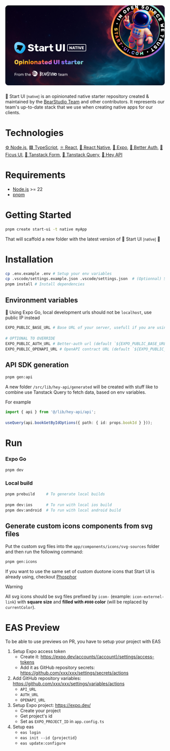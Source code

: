 <h1 align="center"><img src=".github/assets/thumbnail.png" alt="Start UI Native" /></h1>

🚀 Start UI <small>[native]</small> is an opinionated native starter repository created & maintained by the [BearStudio Team](https://www.bearstudio.fr/team) and other contributors.
It represents our team's up-to-date stack that we use when creating native apps for our clients.


# Technologies

[⚙️ Node.js](https://nodejs.org), [🟦 TypeScript](https://www.typescriptlang.org/), [⚛️ React](https://react.dev/), [📱 React Native](https://reactnative.dev/), [🚀 Expo](https://docs.expo.dev/), [🔐 Better Auth](https://www.better-auth.com/), [🌿 Ficus UI](https://ficus-ui.com/), [🌴 Tanstack Form](https://tanstack.com/form/), [🌴 Tanstack Query](https://tanstack.com/query/), [👋 Hey API](https://heyapi.dev/)

# Requirements

* [Node.js](https://nodejs.org) >= 22
* [pnpm](https://pnpm.io/)

# Getting Started

```bash
pnpm create start-ui -t native myApp
```

That will scaffold a new folder with the latest version of 🚀 Start UI <small>[native]</small> 🎉

# Installation

```bash
cp .env.example .env # Setup your env variables
cp .vscode/settings.example.json .vscode/settings.json  # (Optionnal) Setup your VS Code
pnpm install # Install dependencies
```

## Environment variables

🚨 Using Expo Go, local development urls should not be `localhost`, use public IP instead

```bash
EXPO_PUBLIC_BASE_URL # Base URL of your server, usefull if you are using Start UI [web]

# OPTIONAL TO OVERRIDE
EXPO_PUBLIC_AUTH_URL # Better-auth url (default `${EXPO_PUBLIC_BASE_URL}/api/auth`)
EXPO_PUBLIC_OPENAPI_URL # OpenAPI contract URL (default `${EXPO_PUBLIC_BASE_URL}/openapi/app/schema`)
```

## API SDK generation

```bash
pnpm gen:api
```

A new folder `/src/lib/hey-api/generated` will be created with stuff like to combine use Tanstack Query to fetch data, based on env variables.

For example
```ts
import { api } from '@/lib/hey-api/api';

useQuery(api.bookGetByIdOptions({ path: { id: props.bookId } }));
```

# Run


### Expo Go

```bash
pnpm dev
```

### Local build

```bash
pnpm prebuild     # To generate local builds

pnpm dev:ios      # To run with local ios build
pnpm dev:android  # To run with local android build
```

## Generate custom icons components from svg files

Put the custom svg files into the `app/components/icons/svg-sources` folder and then run the following command:

```bash
pnpm gen:icons
```

If you want to use the same set of custom duotone icons that Start UI is already using, checkout
[Phosphor](https://phosphoricons.com/)

> [!WARNING]
> All svg icons should be svg files prefixed by `icon-` (example: `icon-externel-link`) with **square size** and **filled with `#000` color** (will be replaced by `currentColor`).

# EAS Preview

To be able to use previews on PR, you have to setup your project with EAS

1. Setup Expo access token 
    * Create it: https://expo.dev/accounts/{account}/settings/access-tokens
    * Add it as GitHub repository secrets: https://github.com/xxx/xxx/settings/secrets/actions
2. Add GitHub repository variables: https://github.com/xxx/xxx/settings/variables/actions
    * `API_URL`
    * `AUTH_URL`
    * `OPENAPI_URL` 
3. Setup Expo project: https://expo.dev/
    * Create your project
    * Get project's id
    * Set as `EXPO_PROJECT_ID` in `app.config.ts`
4. Setup eas
    * `eas login`
    * `eas init --id {projectid}`
    * `eas update:configure`